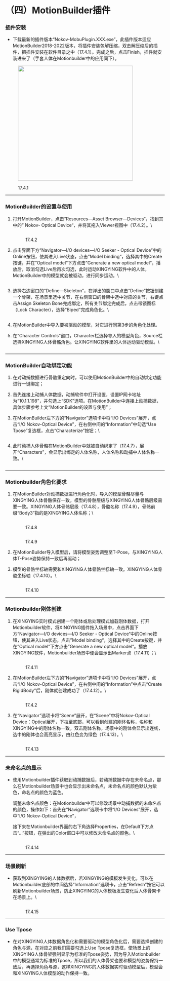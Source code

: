 # （四）MotionBuilder插件

### **插件安装**

* 下载最新的插件版本“Nokov-MobuPlugin.XXX.exe”，此插件版本适应MotionBuilder2018-2022版本，将插件安装包解压缩，双击解压缩后的插件，把插件安装在软件目录之中（17.4.1）。完成之后，点击Finish，插件就安装进来了（手套人体在Motionbuilder中的应用同下）。

<figure><img src="../.gitbook/assets/image (500).png" alt="" width="363"><figcaption><p>17.4.1</p></figcaption></figure>



***

### **MotionBuilder的设置与使用**

1.  打开MotionBuilder，点击“Resources—Asset Browser—Devices“，找到其中的” Nokov- Optical Device“，并将其拖入Viewer视图中（17.4.2）。\


    <figure><img src="../.gitbook/assets/image (502).png" alt=""><figcaption><p>17.4.2</p></figcaption></figure>
2.  点击界面下方“Navigator—I/O devices—I/O Seeker - Optical Device“中的Online按钮，使其进入Live状态，点击”Model binding“，选择其中的Create按键，并在”Optical model“下方点击”Generate a new optical model“，播放后，取消勾选Live后再次勾选，此时运动XINGYING软件中的人体，MotionBuilder中的模型就会被驱动，进行同步运动。\


    <figure><img src="../.gitbook/assets/image (472).png" alt=""><figcaption></figcaption></figure>
3.  选择右边窗口的“Define—Skeleton”，在弹出的窗口中点击“Define”按钮创建一个骨架，在场景里选中关节，在右侧窗口的骨架中选中对应的关节，右键点击Assign Skeleton Bone完成绑定，所有关节绑定完成后，点击带锁图标（Lock Character），选择“Biped”完成角色化。\


    <figure><img src="../.gitbook/assets/image (473).png" alt=""><figcaption></figcaption></figure>
4. 在MotionBuilder中导入要被驱动的模型，对它进行同第3步的角色化处理。
5.  在“Character Controls”窗口，Character栏选择导入的模型角色，Source栏选择XINGYING人体骨骼角色。让XINGYING软件里的人体运动驱动模型。\


    <figure><img src="../.gitbook/assets/image (471).png" alt=""><figcaption></figcaption></figure>



***

### **MotionBuilder自动绑定功能**

1. 在对动捕数据进行骨骼重定向时，可以使用MotionBuilder中的自动绑定功能进行一键绑定；
2. 首先连接上动捕人体数据，动捕软件中打开设置，设置IP网卡地址为“10.1.1.198”，并勾选上“SDK”选项。在MotionBuilder中连接上动捕数据，具体步骤参考上文“MotionBuilder的设置与使用”；
3.  在MotionBuilder左下方的“Navigator”选项卡中将“I/O Devices”展开，点击“I/O Nokov-Optical Device”，在右侧中间的“Information”中勾选“Use Tpose”复选框，点击“Characterize”按钮；\


    <figure><img src="../.gitbook/assets/image (469).png" alt=""><figcaption></figcaption></figure>
4.  此时动捕人体骨骼在MotionBuilder中就被自动绑定了（17.4.7），展开“Characters”，会显示出绑定的人体名称，人体名称和动捕中人体名称一致。\


    <figure><img src="../.gitbook/assets/image (470).png" alt=""><figcaption></figcaption></figure>



***

### **Motionbuilder角色化要求**

1.  在MotionBuilder对动捕数据进行角色化时，导入的模型骨骼尽量与XINGYING人体骨骼保存一致，模型的骨骼层级与XINGYING人体骨骼层级需要一致。XINGYING人体骨骼层级（17.4.8），骨骼名称（17.4.9），骨骼前缀“Body3”指的是XINGYING人体名称；\


    <figure><img src="../.gitbook/assets/image (503).png" alt=""><figcaption><p>17.4.8</p></figcaption></figure>



    <figure><img src="../.gitbook/assets/image (270).png" alt=""><figcaption><p>17.4.9</p></figcaption></figure>
2. 在MotionBuilder导入模型后，请将模型姿势调整至T-Pose，与XINGYING人体T-Pose姿势保持一致后再驱动；
3.  模型的骨骼坐标轴需要和XINGYING人体骨骼坐标轴一致。XINGYING人体骨骼坐标轴（17.4.10）。\


    <figure><img src="../.gitbook/assets/image (271).png" alt=""><figcaption><p>17.4.10</p></figcaption></figure>





***

### **Motionbuilder刚体创建**

1.  在XINGYING实时模式创建一个刚体或后处理模式加载刚体数据，打开Motionbuilder软件，将XINGYING插件拖入场景中，点击界面下方“Navigator—I/O devices—I/O Seeker - Optical Device“中的Online按钮，使其进入Live状态，点击”Model binding“，选择其中的Create按键，并在”Optical model“下方点击”Generate a new optical model“。播放XINGYING软件，Motionbuilder场景中便会显示出Marker点（17.4.11）；\


    <figure><img src="../.gitbook/assets/image (272).png" alt=""><figcaption><p>17.4.11</p></figcaption></figure>
2.  在MotionBuilder左下方的“Navigator”选项卡中将“I/O Devices”展开，点击“I/O Nokov-Optical Device”，在右侧中间的“Information”中点击“Create RigidBody”后，刚体就创建成功了（17.4.12）。\


    <figure><img src="../.gitbook/assets/image (504).png" alt=""><figcaption><p>17.4.2</p></figcaption></figure>
3.  在“Navigator”选项卡将“Scene”展开，在“Scene”中将Nokov-Optical Device：Optical展开，下拉至底部，可以看到创建的刚体名称，名称和XINGYING中的刚体名称一致，双击刚体名称，场景中的刚体会显示出连线，选中的刚体也会高亮显示，由红色变为绿色（17.4.13）。\


    <figure><img src="../.gitbook/assets/image (505).png" alt=""><figcaption><p>17.4.13</p></figcaption></figure>

***

### 未命名点的显示

*   使用Motionbuilder插件获取到动捕数据后，若动捕数据中存在未命名点，那么在Motionbuilder场景中也会显示出未命名点，未命名点的颜色默认为紫色，命名点的颜色为蓝色。

    调整未命名点颜色：在Motionbuilder中可以修改场景中动捕数据的未命名点的颜色，操作如下：首先在“Navigator”选项卡中将“I/O Devices”展开，选中“I/O Nokov-Optical Device”，

    接下来在Motionbuilder界面的右下角选择Properties，在Default下方点击“...”按钮，在弹出的Color窗口中可以修改未命名点的颜色。\


    <figure><img src="../.gitbook/assets/17.4.14.png" alt=""><figcaption><p>17.4.14</p></figcaption></figure>

***

### 场景刷新

*   获取到XINGYING的人体数据后，若XINGYING的模板发生变化，可以在Motionbuilder底部的中间选择“Information”选项卡，点击“Refresh”按钮可以刷新Motionbuilder场景，防止XINGYING的人体模板发生变化后人体骨架卡在场景上。\


    <figure><img src="../.gitbook/assets/17.4.15.png" alt=""><figcaption><p>17.4.15</p></figcaption></figure>



***

### Use Tpose

* 在对XINGYING人体数据角色化和需要驱动的模型角色化后，需要选择创建的角色与源，在对应之前我们需要勾选上Use Tpose复选框，使场景上的XINGYING人体骨架强制显示为标准的Tpose姿势，因为导入Motionbuilder中的模型通常为标准的Tpose，所以我们的人体骨架也要和模型的姿势保持一致后，再选择角色与源，这样XINGYING的人体数据实时驱动模型后，模型会和XINGYING人体模型的动作保持一致。
